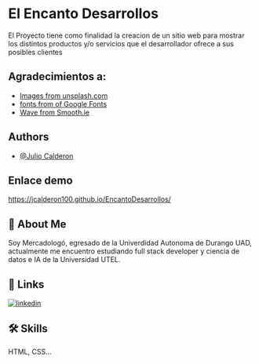 # El Encanto Desarrollos

El Proyecto tiene como finalidad la creacion de un sitio web para mostrar los distintos 
productos y/o servicios que el desarrollador ofrece a sus posibles clientes

## Agradecimientos a:

 - [Images from unsplash.com](https://unsplash.com/)
 - [fonts from of Google Fonts](https://fonts.google.com/?query=RALE)
 - [Wave from Smooth.ie](https://smooth.ie/blogs/news/svg-wavey-transitions-between-sections)


## Authors

- [@Julio Calderon](https://github.com/jcalderon100)


## Enlace demo

https://jcalderon100.github.io/EncantoDesarrollos/


## 🚀 About Me
Soy Mercadologó, egresado de la Univerdidad Autonoma de Durango UAD, actualmente me encuentro estudiando full stack developer y ciencia de datos e IA de la Universidad UTEL. 


## 🔗 Links
[![linkedin](https://media-exp1.licdn.com/dms/image/C4E03AQHIKGkBeg07nA/profile-displayphoto-shrink_200_200/0/1643349026225?e=1669248000&v=beta&t=nZgDOvKB7JrIDd9TCDyxBMU72YCPquCi68NkoHxSHfc)](https://www.linkedin.com/in/julio-c-0b060522b)


## 🛠 Skills
HTML, CSS...

